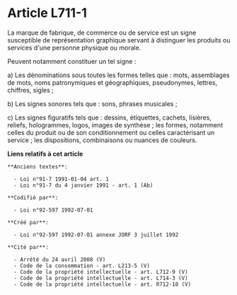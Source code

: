 # Article L711-1

La marque de fabrique, de commerce ou de service est un signe susceptible de représentation graphique servant à distinguer
les produits ou services d'une personne physique ou morale.

Peuvent notamment constituer un tel signe :

a) Les dénominations sous toutes les formes telles que : mots, assemblages de mots, noms patronymiques et géographiques,
pseudonymes, lettres, chiffres, sigles ;

b) Les signes sonores tels que : sons, phrases musicales ;

c) Les signes figuratifs tels que : dessins, étiquettes, cachets, lisières, reliefs, hologrammes, logos, images de synthèse ;
les formes, notamment celles du produit ou de son conditionnement ou celles caractérisant un service ; les dispositions,
combinaisons ou nuances de couleurs.

**Liens relatifs à cet article**

	**Anciens textes**:

	  - Loi n°91-7 1991-01-04 art. 1
	  - Loi n°91-7 du 4 janvier 1991 - art. 1 (Ab)

	**Codifié par**:

	  - Loi n°92-597 1992-07-01

	**Créé par**:

	  - Loi n°92-597 1992-07-01 annexe JORF 3 juillet 1992

	**Cité par**:

	  - Arrêté du 24 avril 2008 (V)
	  - Code de la consommation - art. L213-5 (V)
	  - Code de la propriété intellectuelle - art. L712-9 (V)
	  - Code de la propriété intellectuelle - art. L714-3 (V)
	  - Code de la propriété intellectuelle - art. R712-10 (V)
